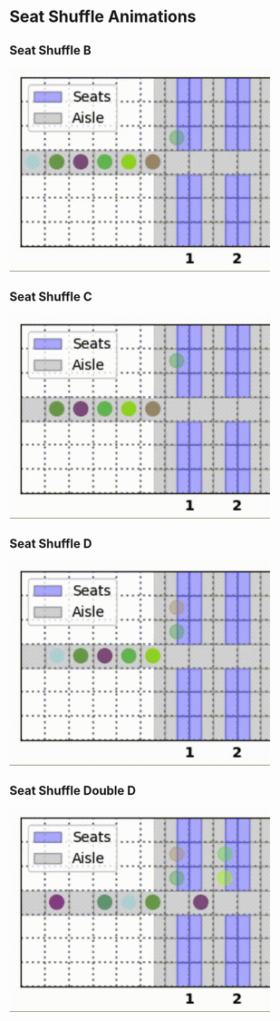 # Seat Shuffle Animations

## Seat Shuffle B

![Seat Shuffle B](/animations/Seat%20Shuffle%20B.gif)

## Seat Shuffle C

![Seat Shuffle C](/animations/Seat%20Shuffle%20C.gif)

## Seat Shuffle D

![Seat Shuffle D](/animations/Seat%20Shuffle%20D.gif)

## Seat Shuffle Double D

![Seat Shuffle Double D](/animations/Seat%20Shuffle%20Double%20D.gif)